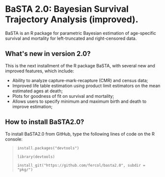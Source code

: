 # BaSTA 2.0: Bayesian Survival Trajectory Analysis (improved).

BaSTA is an R package for parametric Bayesian estimation of age-specific survival and mortality for left-truncated and 
right-censored data.

## What's new in version 2.0?

This is the next installment of the R package BaSTA, with several new and improved features, which include:  

- Ability to analyze capture-mark-recapture (CMR) and census data;
- Improved life table estimation using product limit estimators on the mean estimated ages at death;
- Plots for goodness of fit on survival and mortality;
- Allows users to specify minimum and maximum birth and death to improve estimation;

## How to install BaSTA2.0?
To install BaSTA2.0 from GitHub, type the following lines of code on the R console:

>`install.packages("devtools")`
> 
> `library(devtools)`
> 
> `install_git("https://github.com/fercol/basta2.0", subdir = "pkg/")`
